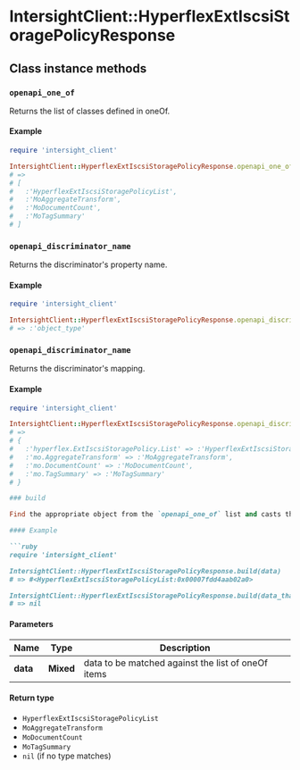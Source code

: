 # IntersightClient::HyperflexExtIscsiStoragePolicyResponse

## Class instance methods

### `openapi_one_of`

Returns the list of classes defined in oneOf.

#### Example

```ruby
require 'intersight_client'

IntersightClient::HyperflexExtIscsiStoragePolicyResponse.openapi_one_of
# =>
# [
#   :'HyperflexExtIscsiStoragePolicyList',
#   :'MoAggregateTransform',
#   :'MoDocumentCount',
#   :'MoTagSummary'
# ]
```

### `openapi_discriminator_name`

Returns the discriminator's property name.

#### Example

```ruby
require 'intersight_client'

IntersightClient::HyperflexExtIscsiStoragePolicyResponse.openapi_discriminator_name
# => :'object_type'
```

### `openapi_discriminator_name`

Returns the discriminator's mapping.

#### Example

```ruby
require 'intersight_client'

IntersightClient::HyperflexExtIscsiStoragePolicyResponse.openapi_discriminator_mapping
# =>
# {
#   :'hyperflex.ExtIscsiStoragePolicy.List' => :'HyperflexExtIscsiStoragePolicyList',
#   :'mo.AggregateTransform' => :'MoAggregateTransform',
#   :'mo.DocumentCount' => :'MoDocumentCount',
#   :'mo.TagSummary' => :'MoTagSummary'
# }

### build

Find the appropriate object from the `openapi_one_of` list and casts the data into it.

#### Example

```ruby
require 'intersight_client'

IntersightClient::HyperflexExtIscsiStoragePolicyResponse.build(data)
# => #<HyperflexExtIscsiStoragePolicyList:0x00007fdd4aab02a0>

IntersightClient::HyperflexExtIscsiStoragePolicyResponse.build(data_that_doesnt_match)
# => nil
```

#### Parameters

| Name | Type | Description |
| ---- | ---- | ----------- |
| **data** | **Mixed** | data to be matched against the list of oneOf items |

#### Return type

- `HyperflexExtIscsiStoragePolicyList`
- `MoAggregateTransform`
- `MoDocumentCount`
- `MoTagSummary`
- `nil` (if no type matches)

